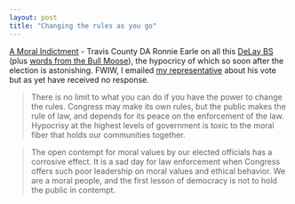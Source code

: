 ```yaml
---
layout: post
title: "Changing the rules as you go"
---
```




<a href="http://www.nytimes.com/2004/11/23/opinion/23earle.html?oref=login&oref=login">A Moral Indictment</a> - Travis County DA Ronnie Earle on all this <a href="http://www.washingtonpost.com/wp-dyn/articles/A913-2004Nov20.html">DeLay BS</a> (plus <a href="http://www.bullmooseblog.com/2004/11/whats-frequency-kenneth.html">words from the Bull Moose</a>), the hypocricy of which so soon after the election is astonishing. FWIW, I emailed <a href="http://murphy.house.gov/">my representative</a> about his vote but as yet have received no response.

<blockquote>There is no limit to what you can do if you have the power to change the rules. Congress may make its own rules, but the public makes the rule of law, and depends for its peace on the enforcement of the law. Hypocrisy at the highest levels of government is toxic to the moral fiber that holds our communities together.</blockquote>

<blockquote>The open contempt for moral values by our elected officials has a corrosive effect. It is a sad day for law enforcement when Congress offers such poor leadership on moral values and ethical behavior. We are a moral people, and the first lesson of democracy is not to hold the public in contempt.</blockquote>


